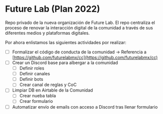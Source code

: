 # Future Lab (Plan 2022)

Repo privado de la nueva organización de Future Lab. El repo centraliza el proceso de renovar la interacción digital de la comunidad a través de sus diferentes medios y plataformas digitales.

Por ahora enlistamos las siguientes actividades por realizar:

- [ ] Formalizar el código de conducta de la comunidad -> Referencia a [https://github.com/futurelabmx/cc](https://github.com/futurelabmx/cc)
- [ ] Crear un Discord base para albergar a la comunidad
   - [ ] Definir roles
   - [ ] Definir canales
   - [ ] Definir bots
   - [ ] Crear canal de reglas y CoC
- [ ] Limpiar DB en Airtable de la Comunidad
   - [ ] Crear nueba tabla
   - [ ] Crear formulario
- [ ] Automatizar envío de emails con acceso a Discord tras llenar formulario
